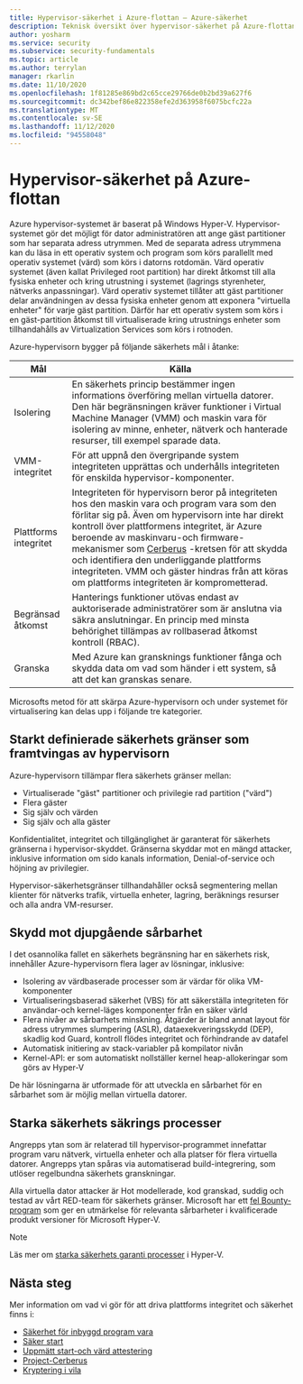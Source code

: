 ```yaml
---
title: Hypervisor-säkerhet i Azure-flottan – Azure-säkerhet
description: Teknisk översikt över hypervisor-säkerhet på Azure-flottan.
author: yosharm
ms.service: security
ms.subservice: security-fundamentals
ms.topic: article
ms.author: terrylan
manager: rkarlin
ms.date: 11/10/2020
ms.openlocfilehash: 1f81285e869bd2c65cce29766de0b2bd39a627f6
ms.sourcegitcommit: dc342bef86e822358efe2d363958f6075bcfc22a
ms.translationtype: MT
ms.contentlocale: sv-SE
ms.lasthandoff: 11/12/2020
ms.locfileid: "94558048"
---
```

# <a name="hypervisor-security-on-the-azure-fleet"></a>Hypervisor-säkerhet på Azure-flottan

Azure hypervisor-systemet är baserat på Windows Hyper-V. Hypervisor-systemet gör det möjligt för dator administratören att ange gäst partitioner som har separata adress utrymmen. Med de separata adress utrymmena kan du läsa in ett operativ system och program som körs parallellt med operativ systemet (värd) som körs i datorns rotdomän. Värd operativ systemet (även kallat Privileged root partition) har direkt åtkomst till alla fysiska enheter och kring utrustning i systemet (lagrings styrenheter, nätverks anpassningar). Värd operativ systemet tillåter att gäst partitioner delar användningen av dessa fysiska enheter genom att exponera "virtuella enheter" för varje gäst partition. Därför har ett operativ system som körs i en gäst-partition åtkomst till virtualiserade kring utrustnings enheter som tillhandahålls av Virtualization Services som körs i rotnoden.

Azure-hypervisorn bygger på följande säkerhets mål i åtanke:

| Mål | Källa |
|--|--|
| Isolering | En säkerhets princip bestämmer ingen informations överföring mellan virtuella datorer. Den här begränsningen kräver funktioner i Virtual Machine Manager (VMM) och maskin vara för isolering av minne, enheter, nätverk och hanterade resurser, till exempel sparade data. |
| VMM-integritet | För att uppnå den övergripande system integriteten upprättas och underhålls integriteten för enskilda hypervisor-komponenter. |
| Plattforms integritet | Integriteten för hypervisorn beror på integriteten hos den maskin vara och program vara som den förlitar sig på. Även om hypervisorn inte har direkt kontroll över plattformens integritet, är Azure beroende av maskinvaru-och firmware-mekanismer som [Cerberus](project-cerberus.md) -kretsen för att skydda och identifiera den underliggande plattforms integriteten. VMM och gäster hindras från att köras om plattforms integriteten är komprometterad. |
| Begränsad åtkomst | Hanterings funktioner utövas endast av auktoriserade administratörer som är anslutna via säkra anslutningar. En princip med minsta behörighet tillämpas av rollbaserad åtkomst kontroll (RBAC). |
| Granska | Med Azure kan gransknings funktioner fånga och skydda data om vad som händer i ett system, så att det kan granskas senare. |

Microsofts metod för att skärpa Azure-hypervisorn och under systemet för virtualisering kan delas upp i följande tre kategorier.

## <a name="strongly-defined-security-boundaries-enforced-by-the-hypervisor"></a>Starkt definierade säkerhets gränser som framtvingas av hypervisorn

Azure-hypervisorn tillämpar flera säkerhets gränser mellan:

- Virtualiserade "gäst" partitioner och privilegie rad partition ("värd")
- Flera gäster
- Sig själv och värden
- Sig själv och alla gäster

Konfidentialitet, integritet och tillgänglighet är garanterat för säkerhets gränserna i hypervisor-skyddet. Gränserna skyddar mot en mängd attacker, inklusive information om sido kanals information, Denial-of-service och höjning av privilegier.

Hypervisor-säkerhetsgränser tillhandahåller också segmentering mellan klienter för nätverks trafik, virtuella enheter, lagring, beräknings resurser och alla andra VM-resurser.

## <a name="defense-in-depth-exploit-mitigations"></a>Skydd mot djupgående sårbarhet

I det osannolika fallet en säkerhets begränsning har en säkerhets risk, innehåller Azure-hypervisorn flera lager av lösningar, inklusive:

- Isolering av värdbaserade processer som är värdar för olika VM-komponenter
- Virtualiseringsbaserad säkerhet (VBS) för att säkerställa integriteten för användar-och kernel-läges komponenter från en säker värld
- Flera nivåer av sårbarhets minskning. Åtgärder är bland annat layout för adress utrymmes slumpering (ASLR), dataexekveringsskydd (DEP), skadlig kod Guard, kontroll flödes integritet och förhindrande av datafel
- Automatisk initiering av stack-variabler på kompilator nivån
- Kernel-API: er som automatiskt nollställer kernel heap-allokeringar som görs av Hyper-V

De här lösningarna är utformade för att utveckla en sårbarhet för en sårbarhet som är möjlig mellan virtuella datorer.

## <a name="strong-security-assurance-processes"></a>Starka säkerhets säkrings processer

Angrepps ytan som är relaterad till hypervisor-programmet innefattar program varu nätverk, virtuella enheter och alla platser för flera virtuella datorer. Angrepps ytan spåras via automatiserad build-integrering, som utlöser regelbundna säkerhets granskningar.

Alla virtuella dator attacker är Hot modellerade, kod granskad, suddig och testad av vårt RED-team för säkerhets gränser. Microsoft har ett [fel Bounty-program](https://www.microsoft.com/msrc/bounty-hyper-v) som ger en utmärkelse för relevanta sårbarheter i kvalificerade produkt versioner för Microsoft Hyper-V.

> [!NOTE]
> Läs mer om [starka säkerhets garanti processer](../../azure-government/azure-secure-isolation-guidance.md#strong-security-assurance-processes) i Hyper-V.

## <a name="next-steps"></a>Nästa steg
Mer information om vad vi gör för att driva plattforms integritet och säkerhet finns i:

- [Säkerhet för inbyggd program vara](firmware.md)
- [Säker start](secure-boot.md)
- [Uppmätt start-och värd attestering](measured-boot-host-attestation.md)
- [Project-Cerberus](project-cerberus.md)
- [Kryptering i vila](encryption-atrest.md)